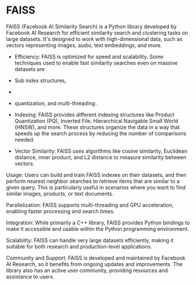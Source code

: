# FAISS





<!---  ![alt text](https://github.com/vvguard/notes/blob/main/image.png?raw=true)  -->

FAISS (Facebook AI Similarity Search) is a Python library developed by Facebook AI Research for efficient similarity search and clustering tasks on large datasets. It's designed to work with high-dimensional data, such as vectors representing images, audio, text embeddings, and more. 


- Efficiency: FAISS is optimized for speed and scalability. Some techniques used to enable fast similarity searches even on massive datasets are
- Sub index structures,
-
-   quantization, and multi-threading .



- Indexing: FAISS provides different indexing structures like Product Quantization (PQ), Inverted File, Hierarchical Navigable Small World (HNSW), and more. These structures organize the data in a way that speeds up the search process by reducing the number of comparisons needed.

- Vector Similarity: FAISS uses algorithms like cosine similarity, Euclidean distance, inner product, and L2 distance to measure similarity between vectors.

Usage: Users can build and train FAISS indexes on their datasets, and then perform nearest neighbor searches to retrieve items that are similar to a given query. This is particularly useful in scenarios where you want to find similar images, products, or text documents.

Parallelization: FAISS supports multi-threading and GPU acceleration, enabling faster processing and search times.

Integration: While primarily a C++ library, FAISS provides Python bindings to make it accessible and usable within the Python programming environment.

Scalability: FAISS can handle very large datasets efficiently, making it suitable for both research and production-level applications.

Community and Support: FAISS is developed and maintained by Facebook AI Research, so it benefits from ongoing updates and improvements. The library also has an active user community, providing resources and assistance to users.
